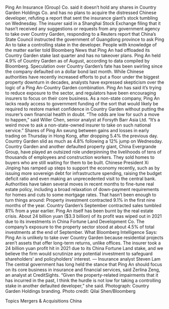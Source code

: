 Ping An Insurance (Group) Co. said it doesn’t hold any shares in Country Garden Holdings Co. and has no plans to acquire the distressed Chinese developer, refuting a report that sent the insurance giant’s stock tumbling on Wednesday.
The insurer said in a Shanghai Stock Exchange filing that it hasn’t received any suggestions or requests from any government agency to take over Country Garden, responding to a Reuters report that China’s State Council instructed the government of Guangdong province to ask Ping An to take a controlling stake in the developer.
People with knowledge of the matter earlier told Bloomberg News that Ping An had offloaded its Country Garden stake last quarter and has no takeover plans. Ping An held 4.9% of Country Garden as of August, according to data compiled by Bloomberg.
Speculation over Country Garden’s fate has been swirling since the company defaulted on a dollar bond last month. While Chinese authorities have recently increased efforts to put a floor under the biggest property downturn in decades, analysts have expressed skepticism over the logic of a Ping An-Country Garden combination.
Ping An has said it’s trying to reduce exposure to the sector, and regulators have been encouraging insurers to focus on their core business. As a non-state company, Ping An lacks ready access to government funding of the sort that would likely be required to restore market confidence in Country Garden without putting the insurer’s own financial health in doubt.
“The odds are low for such a move to happen,” said Willer Chen, senior analyst at Forsyth Barr Asia Ltd. “It’s a weird move to ask a non-state-owned insurer to take on such national service.”
Shares of Ping An swung between gains and losses in early trading on Thursday in Hong Kong, after dropping 5.4% the previous day. Country Garden slid as much as 4.8% following a 12% jump on Wednesday.
Country Garden and another defaulted property giant, China Evergrande Group, have played an outsized role underpinning the livelihoods of tens of thousands of employees and construction workers. They sold homes to buyers who are still waiting for them to be built.
Chinese President Xi Jinping has ramped up steps to support the economy recently, such as by issuing more sovereign debt for infrastructure spending, raising the budget deficit ratio and even making an unprecedented visit to the central bank.
Authorities have taken several moves in recent months to fine-tune real estate policy, including a broad relaxation of down-payment requirements for homes and cuts to some mortgage rates.
That hasn’t been enough to turn things around: Property investment contracted 9.1% in the first nine months of the year. Country Garden’s September contracted sales tumbled 81% from a year earlier.
Ping An itself has been burnt by the real estate crisis. About 24 billion yuan ($3.3 billion) of its profit was wiped out in 2021 due to its investments in China Fortune Land Development Co. The company’s exposure to the property sector stood at about 4.5% of total investments at the end of September.
What Bloomberg Intelligence Says: 
Ping An is unlikely to take over Country Garden because residential projects aren’t assets that offer long-term returns, unlike offices. The insurer took a 24 billion yuan profit hit in 2021 due to its China Fortune Land stake, and we believe the firm would scrutinize any potential investment to safeguard shareholders’ and policyholders’ interest.
— Insurance analyst Steven Lam
The central government has long held the stance that Ping An should focus on its core business in insurance and financial services, said Zerlina Zeng, an analyst at CreditSights.
“Given the property-related impairments that it has incurred in the past, I think the hurdle is not low for taking a controlling stake in another defaulted developer,” she said.
Photograph: Country Garden Holdings branding. Photo credit: Qilai Shen/Bloomberg

Topics
Mergers & Acquisitions
China
